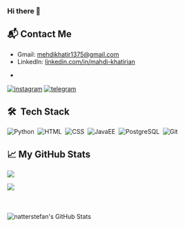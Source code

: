 ### Hi there 👋

<!--
**mahdikhatirian1996/mahdikhatirian1996** is a ✨ _special_ ✨ repository because its `README.md` (this file) appears on your GitHub profile.

Here are some ideas to get you started:

- 🔭 I’m currently working on ...
- 🌱 I’m currently learning ...
- 👯 I’m looking to collaborate on ...
- 🤔 I’m looking for help with ...
- 💬 Ask me about ...
- 📫 How to reach me: ...
- 😄 Pronouns: ...
- ⚡ Fun fact: ...
--> 


## 📬 Contact Me

- Gmail: mehdikhatir1375@gmail.com
- LinkedIn: [linkedin.com/in/mahdi-khatirian](https://www.linkedin.com/in/mahdi-khatirian)
- <p align="left"><a href="https://instagram.com/kh._mhdi" target="_blank">
 <img align="center" src="https://img.shields.io/badge/-MahdiKhatirian-blueviolet?style=flat&logo=instagram" alt="instagram"/></a>
<a href="https://t.me/MKhtiri" target="_blank"><img align="center" src="https://img.shields.io/badge/-MahdiKhatirian-blue?style=flat&logo=telegram" alt="telegram"/></a></p>

## 🛠 &nbsp;Tech Stack

![Python](https://img.shields.io/badge/-Python-05122A?style=flat&logo=python)&nbsp;
![HTML](https://img.shields.io/badge/-HTML-05122A?style=flat&logo=HTML5)&nbsp;
![CSS](https://img.shields.io/badge/-CSS-05122A?style=flat&logo=CSS3&logoColor=1572B6)&nbsp;
![JavaEE](https://img.shields.io/badge/-Java-05122A?style=flat&logo=java)&nbsp;
![PostgreSQL](https://img.shields.io/badge/-PostgreSQL-05122A?style=flat&logo=postgresql)&nbsp;
![Git](https://img.shields.io/badge/-Git-05122A?style=flat&logo=git)&nbsp;


## &#x1f4c8; My GitHub Stats

<img src ="https://komarev.com/ghpvc/?username=mahdikhatirian1996&color=blue&style=flat-square">

<img align="left" src="https://github-readme-stats.vercel.app/api/top-langs/?username=mahdikhatirian1996&hide=java,html&title_color=ffffff&text_color=c9cacc&icon_color=2bbc8a&bg_color=1d1f21" /></a>
<br><br><br><br>
<img align="left" src="https://github-readme-stats.vercel.app/api?username=mahdikhatirian1996&theme=prussian&show_icons=true&line_height=27&count_private=true&title_color=ffffff&text_color=c9cacc&icon_color=2bbc8a&bg_color=1d1f21" alt="natterstefan's GitHub Stats" /></a>



